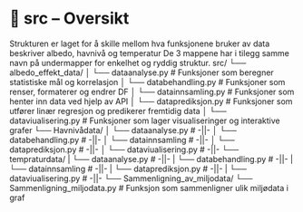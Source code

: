 # 📂 src – Oversikt  
Strukturen er laget for å skille mellom hva funksjonene bruker av data beskriver albedo, havnivå og temperatur
De 3 mappene har i tilegg samme navn på undermapper for enkelhet og ryddig struktur.
src/
└── albedo_effekt_data/
│   └── dataanalyse.py        # Funksjoner som beregner statistiske mål og korrelasjon
│   └── databehandling.py       # Funksjoner som renser, formaterer og endrer DF
│   └── datainnsamling.py         # Funksjoner som henter inn data ved hjelp av API
│   └── dataprediksjon.py        # Funksjoner som utfører linær regresjon og predikerer fremtidig data
│   └── dataviualisering.py            # Funksjoner som lager visualiseringer og interaktive grafer
└──  Havnivådata/
│   └── dataanalyse.py        # -||-
│   └── databehandling.py       # -||-
│   └── datainnsamling         # -||-
│   └── dataprediksjon.py           # -||-
│   └── dataviualisering.py            # -||-
└──  tempraturdata/
|   └── dataanalyse.py        # -||-
|   └── databehandling.py       # -||-
|   └── datainnsamling         # -||-
|   └── dataprediksjon.py           # -||-
|   └── dataviualisering.py            # -||-
└── Sammenligning_av_miljodata/
    └── Sammenligning_miljodata.py   # Funksjon som sammenligner ulik miljødata i graf